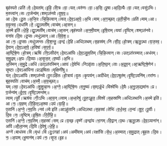 

  
बृह॑स्पते।प्रति॑।मे॒।दे॒वता॑म्।इ॒हि॒।मि॒त्रः।वा॒।यत्।वरु॑णः।वा॒।अ॒सि॒।पू॒षा।आ॒दि॒त्यैः।वा॒।यत्।वसु॑ऽभिः।म॒रुत्वा॑न्।सः।प॒र्जन्य॑म्।शम्ऽत॑नवे।वृ॒ष॒य॒॥  
आ।दे॒वः।दू॒तः।अ॒जि॒रः।चि॒कि॒त्वान्।त्वत्।दे॒व॒ऽआ॒पे॒।अ॒भि।माम्।अ॒ग॒च्छ॒त्।प्र॒ती॒ची॒नः।प्रति॑।माम्।आ।व॒वृ॒त्स्व॒।दधा॑मि।ते॒।द्यु॒ऽमती॑म्।वाच॑म्।आ॒सन्॥  
अ॒स्मे इति॑।धे॒हि॒।द्यु॒ऽमती॑म्।वाच॑म्।आ॒सन्।बृह॑स्पते।अ॒न॒मी॒वाम्।इ॒षि॒राम्।यया॑।वृ॒ष्टिम्।शम्ऽत॑नवे।वना॑व।दि॒वः।द्र॒प्सः।मधु॑ऽमान्।आ।वि॒वे॒श॒॥  
आ।नः॒।द्र॒प्साः।मधु॑ऽमन्तः।वि॒श॒न्तु॒।इन्द्र॑।दे॒हि।अधि॑ऽरथम्।स॒हस्र॑म्।नि।सी॒द॒।हो॒त्रम्।ऋ॒तु॒ऽथा।य॒ज॒स्व॒।दे॒वान्।दे॒व॒ऽआ॒पे॒।ह॒विषा॑।स॒प॒र्य॒॥  
आ॒र्ष्टि॒षे॒णः।हो॒त्रम्।ऋषिः॑।नि॒ऽसीद॑न्।दे॒वऽआ॑पिः।दे॒व॒ऽसु॒म॒तिम्।चि॒कि॒त्वान्।सः।उत्ऽत॑रस्मात्।अध॑रम्।स॒मु॒द्रम्।अ॒पः।दि॒व्याः।अ॒सृ॒ज॒त्।व॒र्ष्याः॑।अ॒भि॥  
अ॒स्मिन्।स॒मु॒द्रे।अधि॑।उत्ऽत॑रस्मिन्।आपः॑।दे॒वेभिः॑।निऽवृ॑ताः।अ॒ति॒ष्ठ॒न्।ताः।अ॒द्र॒व॒न्।आ॒ऋष्टि॒षे॒णेन॑।सृ॒ष्टाः।दे॒वऽआ॑पिना।प्रऽइ॑षिताः।मृ॒क्षिणी॑षु॥  
यत्।दे॒वऽआ॑पिः।शम्ऽत॑नवे।पु॒रःऽहि॑तः।हो॒त्राय॑।वृ॒तः।कृ॒पय॑न्।अदी॑धेत्।दे॒व॒ऽश्रुत॑म्।वृ॒ष्टि॒ऽवनि॑म्।ररा॑णः।बृह॒स्पतिः॑।वाच॑म्।अ॒स्मै॒।अ॒य॒च्छ॒त्॥  
यम्।त्वा॒।दे॒वऽआ॑पिः।शु॒शु॒चा॒नः।अ॒ग्ने॒।आ॒र्ष्टि॒षे॒णः।म॒नु॒ष्यः॑।स॒म्ऽई॒धे।विश्वे॑भिः।दे॒वैः।अ॒नु॒ऽम॒द्यमा॑नः।प्र।प॒र्जन्य॑म्।ई॒र॒य॒।वृ॒ष्टि॒ऽमन्त॑म्॥  
त्वाम्।पूर्वे॑।ऋष॑यः।गीः॒ऽभिः।आ॒य॒न्।त्वाम्।अ॒ध्व॒रेषु॑।पु॒रु॒ऽहू॒त॒।विश्वे॑।स॒हस्रा॑णि।अधि॑ऽरथानि।अ॒स्मे इति॑।आ।नः॒।य॒ज्ञम्।रि॒हि॒त्ऽअ॒श्वा।उप॑।या॒हि॒॥  
ए॒तानि॑।अ॒ग्ने॒।न॒व॒तिः।नव॑।त्वे इति॑।आऽहु॑तानि।अधि॑ऽरथा।स॒हस्रा॑।तेभिः॑।व॒र्ध॒स्व॒।त॒न्वः॑।शू॒र॒।पू॒र्वीः।दि॒वः।नः॒।वृ॒ष्टिम्।इ॒षि॒तः।रि॒री॒हि॒॥  
एतानि॑।अ॒ग्ने॒।न॒व॒तिम्।स॒हस्रा॑।सम्।प्र।य॒च्छ॒।वृष्णे॑।इन्द्रा॑य।भा॒गम्।वि॒द्वान्।प॒थः।ऋ॒तु॒ऽशः।दे॒व॒ऽयाना॑न्।अपि॑।औ॒ला॒नम्।दि॒वि।दे॒वेषु॑।धे॒हि॒॥  
अग्ने॑।बाध॑स्व।वि।मृधः॑।वि।दुः॒ऽगहा॑।अप॑।अमी॑वाम्।अप॑।रक्षां॑सि।से॒ध॒।अ॒स्मात्।स॒मु॒द्रात्।बृ॒ह॒तः।दि॒वः।नः॒।अ॒पाम्।भू॒मान॑म्।उप॑।नः॒।सृ॒ज॒।इ॒ह॥  
